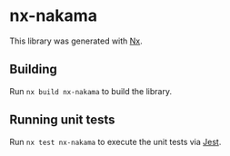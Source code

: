 # nx-nakama

This library was generated with [Nx](https://nx.dev).

## Building

Run `nx build nx-nakama` to build the library.

## Running unit tests

Run `nx test nx-nakama` to execute the unit tests via [Jest](https://jestjs.io).
